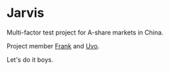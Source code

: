 # Jarvis
Multi-factor test project for A-share markets in China. 

Project member [Frank](https://github.com/Frankein) and [Uvo](https://github.com/UvoChow).

Let's do it boys.
